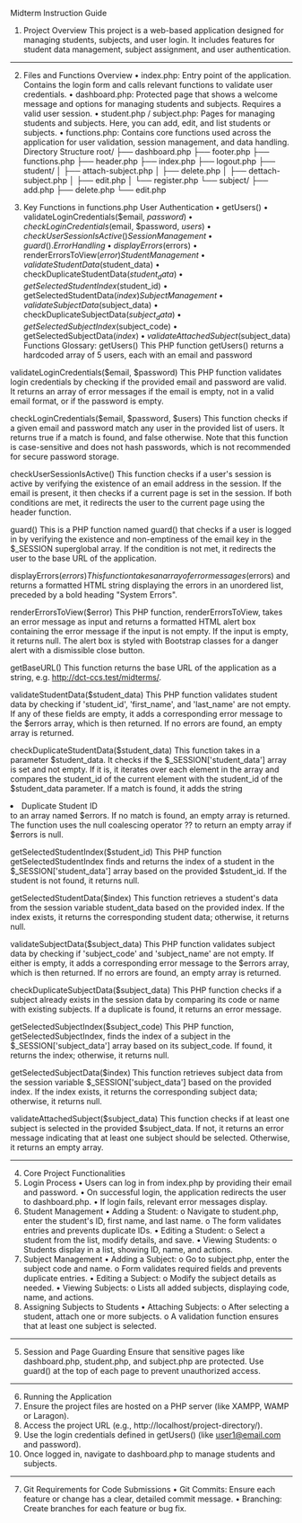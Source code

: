 Midterm Instruction Guide
1. Project Overview
This project is a web-based application designed for managing students, subjects, and user login. It includes features for student data management, subject assignment, and user authentication.
________________________________________
2. Files and Functions Overview
•	index.php: Entry point of the application. Contains the login form and calls relevant functions to validate user credentials.
•	dashboard.php: Protected page that shows a welcome message and options for managing students and subjects. Requires a valid user session.
•	student.php / subject.php: Pages for managing students and subjects. Here, you can add, edit, and list students or subjects.
•	functions.php: Contains core functions used across the application for user validation, session management, and data handling.
Directory Structure
root/
├── dashboard.php
├── footer.php
├── functions.php
├── header.php
├── index.php
├── logout.php
├── student/
│   ├── attach-subject.php
│   ├── delete.php
│   ├── dettach-subject.php
│   ├── edit.php
│   └── register.php
└── subject/
    ├── add.php
    ├── delete.php
    └── edit.php

3. Key Functions in functions.php
User Authentication
•	getUsers()
•	validateLoginCredentials($email, $password)
•	checkLoginCredentials($email, $password, $users)
•	checkUserSessionIsActive()
Session Management
•	guard().
Error Handling
•	displayErrors($errors)
•	renderErrorsToView($error)
Student Management
•	validateStudentData($student_data)
•	checkDuplicateStudentData($student_data)
•	getSelectedStudentIndex($student_id)
•	getSelectedStudentData($index)
Subject Management
•	validateSubjectData($subject_data)
•	checkDuplicateSubjectData($subject_data)
•	getSelectedSubjectIndex($subject_code)
•	getSelectedSubjectData($index)
•	validateAttachedSubject($subject_data)
Functions Glossary:
getUsers()
This PHP function getUsers() returns a hardcoded array of 5 users, each with an email and password

validateLoginCredentials($email, $password)
This PHP function validates login credentials by checking if the provided email and password are valid. It returns an array of error messages if the email is empty, not in a valid email format, or if the password is empty.

checkLoginCredentials($email, $password, $users)
This function checks if a given email and password match any user in the provided list of users. It returns true if a match is found, and false otherwise. Note that this function is case-sensitive and does not hash passwords, which is not recommended for secure password storage.

checkUserSessionIsActive()
This function checks if a user's session is active by verifying the existence of an email address in the session. If the email is present, it then checks if a current page is set in the session. If both conditions are met, it redirects the user to the current page using the header function.

guard()
This is a PHP function named guard() that checks if a user is logged in by verifying the existence and non-emptiness of the email key in the $_SESSION superglobal array. If the condition is not met, it redirects the user to the base URL of the application.

displayErrors($errors)
This function takes an array of error messages ($errors) and returns a formatted HTML string displaying the errors in an unordered list, preceded by a bold heading "System Errors".

renderErrorsToView($error)
This PHP function, renderErrorsToView, takes an error message as input and returns a formatted HTML alert box containing the error message if the input is not empty. If the input is empty, it returns null. The alert box is styled with Bootstrap classes for a danger alert with a dismissible close button.

getBaseURL()
This function returns the base URL of the application as a string, e.g. http://dct-ccs.test/midterms/.

validateStudentData($student_data)
This PHP function validates student data by checking if 'student_id', 'first_name', and 'last_name' are not empty. If any of these fields are empty, it adds a corresponding error message to the $errors array, which is then returned. If no errors are found, an empty array is returned.

checkDuplicateStudentData($student_data)
This function takes in a parameter $student_data. It checks if the $_SESSION['student_data'] array is set and not empty. If it is, it iterates over each element in the array and compares the student_id of the current element with the student_id of the $student_data parameter. If a match is found, it adds the string <li>Duplicate Student ID</li> to an array named $errors. If no match is found, an empty array is returned. The function uses the null coalescing operator ?? to return an empty array if $errors is null.

getSelectedStudentIndex($student_id)
This PHP function getSelectedStudentIndex finds and returns the index of a student in the $_SESSION['student_data'] array based on the provided $student_id. If the student is not found, it returns null.

getSelectedStudentData($index)
This function retrieves a student's data from the session variable student_data based on the provided index. If the index exists, it returns the corresponding student data; otherwise, it returns null.

validateSubjectData($subject_data)
This PHP function validates subject data by checking if 'subject_code' and 'subject_name' are not empty. If either is empty, it adds a corresponding error message to the $errors array, which is then returned. If no errors are found, an empty array is returned.

checkDuplicateSubjectData($subject_data)
This PHP function checks if a subject already exists in the session data by comparing its code or name with existing subjects. If a duplicate is found, it returns an error message.

getSelectedSubjectIndex($subject_code)
This PHP function, getSelectedSubjectIndex, finds the index of a subject in the $_SESSION['subject_data'] array based on its subject_code. If found, it returns the index; otherwise, it returns null.

getSelectedSubjectData($index)
This function retrieves subject data from the session variable $_SESSION['subject_data'] based on the provided index. If the index exists, it returns the corresponding subject data; otherwise, it returns null.

validateAttachedSubject($subject_data)
This function checks if at least one subject is selected in the provided $subject_data. If not, it returns an error message indicating that at least one subject should be selected. Otherwise, it returns an empty array.
________________________________________
4. Core Project Functionalities
1. Login Process
•	Users can log in from index.php by providing their email and password.
•	On successful login, the application redirects the user to dashboard.php.
•	If login fails, relevant error messages display.
2. Student Management
•	Adding a Student:
o	Navigate to student.php, enter the student's ID, first name, and last name.
o	The form validates entries and prevents duplicate IDs.
•	Editing a Student:
o	Select a student from the list, modify details, and save.
•	Viewing Students:
o	Students display in a list, showing ID, name, and actions.
3. Subject Management
•	Adding a Subject:
o	Go to subject.php, enter the subject code and name.
o	Form validates required fields and prevents duplicate entries.
•	Editing a Subject:
o	Modify the subject details as needed.
•	Viewing Subjects:
o	Lists all added subjects, displaying code, name, and actions.
4. Assigning Subjects to Students
•	Attaching Subjects:
o	After selecting a student, attach one or more subjects.
o	A validation function ensures that at least one subject is selected.
________________________________________
5. Session and Page Guarding
Ensure that sensitive pages like dashboard.php, student.php, and subject.php are protected. Use guard() at the top of each page to prevent unauthorized access.
________________________________________
6. Running the Application
1.	Ensure the project files are hosted on a PHP server (like XAMPP, WAMP or Laragon).
2.	Access the project URL (e.g., http://localhost/project-directory/).
3.	Use the login credentials defined in getUsers() (like user1@email.com and password).
4.	Once logged in, navigate to dashboard.php to manage students and subjects.
________________________________________
7. Git Requirements for Code Submissions
•	Git Commits: Ensure each feature or change has a clear, detailed commit message.
•	Branching: Create branches for each feature or bug fix.

